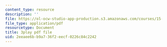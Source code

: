 ```yaml
---
content_type: resource
description: ''
file: https://ol-ocw-studio-app-production.s3.amazonaws.com/courses/15-s08-fintech-shaping-the-financial-world-spring-2020/2eeaee6bb9a736f2eecf0226c84c2242_OUAMdi281mQ.pdf
file_type: application/pdf
resourcetype: Document
title: 3play pdf file
uid: 2eeaee6b-b9a7-36f2-eecf-0226c84c2242
---
```

